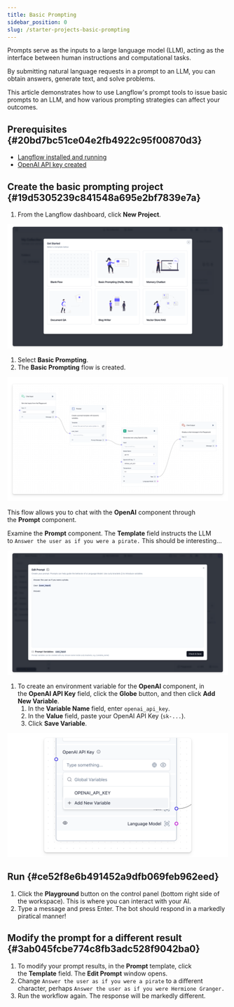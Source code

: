 ```yaml
---
title: Basic Prompting
sidebar_position: 0
slug: /starter-projects-basic-prompting
---
```




Prompts serve as the inputs to a large language model (LLM), acting as the interface between human instructions and computational tasks.


By submitting natural language requests in a prompt to an LLM, you can obtain answers, generate text, and solve problems.


This article demonstrates how to use Langflow's prompt tools to issue basic prompts to an LLM, and how various prompting strategies can affect your outcomes.


## Prerequisites {#20bd7bc51ce04e2fb4922c95f00870d3}

- [Langflow installed and running](/getting-started-installation)
- [OpenAI API key created](https://platform.openai.com/)

## Create the basic prompting project {#19d5305239c841548a695e2bf7839e7a}

1. From the Langflow dashboard, click **New Project**.

![](./1835734464.png)

1. Select **Basic Prompting**.
2. The **Basic Prompting** flow is created.

![](./487525520.png)


This flow allows you to chat with the **OpenAI** component through the **Prompt** component.


Examine the **Prompt** component. The **Template** field instructs the LLM to `Answer the user as if you were a pirate.` This should be interesting...


![](./690736575.png)

1. To create an environment variable for the **OpenAI** component, in the **OpenAI API Key** field, click the **Globe** button, and then click **Add New Variable**.
	1. In the **Variable Name** field, enter `openai_api_key`.
	2. In the **Value** field, paste your OpenAI API Key (`sk-...`).
	3. Click **Save Variable**.

![](./1390293355.png)


## Run {#ce52f8e6b491452a9dfb069feb962eed}

1. Click the **Playground** button on the control panel (bottom right side of the workspace). This is where you can interact with your AI.
2. Type a message and press Enter. The bot should respond in a markedly piratical manner!

## Modify the prompt for a different result {#3ab045fcbe774c8fb3adc528f9042ba0}

1. To modify your prompt results, in the **Prompt** template, click the **Template** field. The **Edit Prompt** window opens.
2. Change `Answer the user as if you were a pirate` to a different character, perhaps `Answer the user as if you were Hermione Granger.`
3. Run the workflow again. The response will be markedly different.
